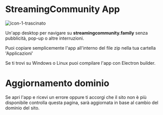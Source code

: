 # StreamingCommunity App

![icon-1-_trascinato_](https://github.com/user-attachments/assets/6ab8b6fc-9cd8-4391-94b7-6a268a57a2eb)

Un'app desktop per navigare su **streamingcommunity.family** senza pubblicità, pop-up o altre interruzioni. 

Puoi copiare semplicemente l'app all'interno del file zip nella tua cartella 'Applicazioni'

Se ti trovi su Windows o Linux puoi compilare l'app con Electron builder.

# Aggiornamento dominio
Se apri l'app e ricevi un errore oppure ti accorgi che il sito non è più disponibile controlla questa pagina, sarà aggiornata in base al cambio del dominio del sito.